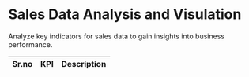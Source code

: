 # Sales Data Analysis and Visulation 
Analyze key indicators for sales data to gain insights into business performance.

|Sr.no|KPI|Description|
|-|-|-|

